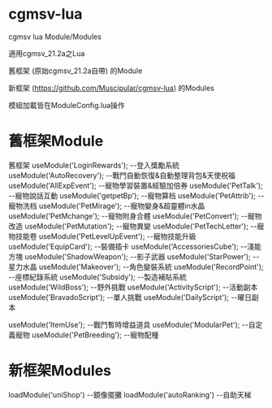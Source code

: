 # cgmsv-lua
cgmsv lua Module/Modules

適用cgmsv_21.2a之Lua

舊框架 (原始cgmsv_21.2a自帶) 的Module

新框架 (https://github.com/Muscipular/cgmsv-lua) 的Modules

模組加載皆在ModuleConfig.lua操作

# 舊框架Module
舊框架
useModule('LoginRewards');				--登入獎勵系統
useModule('AutoRecovery');				--戰鬥自動恢復&自動整理背包&天使祝福
useModule('AllExpEvent');					--寵物學習裝置&經驗加倍券
useModule('PetTalk');							--寵物說話互動
useModule('getpetBp');						--寵物算档
useModule('PetAttrib');						--寵物洗档
useModule('PetMirage');						--寵物變身&超靈體in水晶
useModule('PetMchange');					--寵物附身合體
useModule('PetConvert');					--寵物改造
useModule('PetMutation');					--寵物異變
useModule('PetTechLetter');				--寵物技能卷
useModule('PetLevelUpEvent');			--寵物技能升級
useModule('EquipCard');						--裝備插卡
useModule('AccessoriesCube');			--淺能方塊
useModule('ShadowWeapon');				--影子武器
useModule('StarPower');						--星力水晶
useModule('Makeover');						--角色變裝系統
useModule('RecordPoint');					--座標紀錄系統
useModule('Subsidy');							--製造補貼系統
useModule('WildBoss');						--野外挑戰
useModule('ActivityScript');			--活動副本
useModule('BravadoScript');				--單人挑戰
useModule('DailyScript');					--曜日副本

useModule('ItemUse');							--戰鬥暫時增益道具
useModule('ModularPet');					--自定義寵物
useModule('PetBreeding');					--寵物配種

# 新框架Modules
loadModule('uniShop')             --鏡像擺攤
loadModule('autoRanking')         --自助天梯


